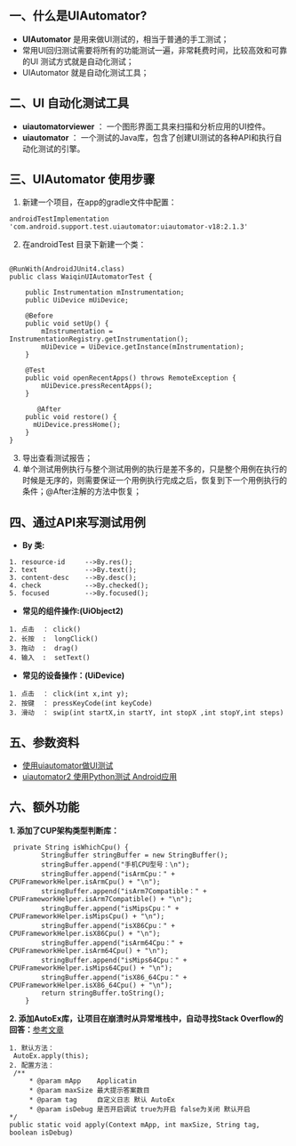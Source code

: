 ## 一、什么是UIAutomator?

* **UIAutomator** 是用来做UI测试的，相当于普通的手工测试；
* 常用UI回归测试需要将所有的功能测试一遍，非常耗费时间，比较高效和可靠的UI 测试方式就是自动化测试；
* UIAutomator 就是自动化测试工具；


## 二、UI 自动化测试工具

* **uiautomatorviewer** ： 一个图形界面工具来扫描和分析应用的UI控件。
* **uiautomator** ： 一个测试的Java库，包含了创建UI测试的各种API和执行自动化测试的引擎。



## 三、UIAutomator 使用步骤

1. 新建一个项目，在app的gradle文件中配置：
```
androidTestImplementation 'com.android.support.test.uiautomator:uiautomator-v18:2.1.3'
```
2. 在androidTest 目录下新建一个类：
```

@RunWith(AndroidJUnit4.class)
public class WaiqinUIAutomatorTest {

    public Instrumentation mInstrumentation;
    public UiDevice mUiDevice;

    @Before
    public void setUp() {
        mInstrumentation = InstrumentationRegistry.getInstrumentation();
        mUiDevice = UiDevice.getInstance(mInstrumentation);
    }

    @Test
    public void openRecentApps() throws RemoteException {
        mUiDevice.pressRecentApps();
    }

       @After
    public void restore() {
      mUiDevice.pressHome();
    }
}
```
3. 导出查看测试报告；
4. 单个测试用例执行与整个测试用例的执行是差不多的，只是整个用例在执行的时候是无序的，则需要保证一个用例执行完成之后，恢复到下一个用例执行的条件；@After注解的方法中恢复；


## 四、通过API来写测试用例

* **By 类:**
```
1. resource-id     -->By.res();
2. text            -->By.text();
3. content-desc    -->By.desc();
4. check           -->By.checked();
5. focused         -->By.focused();
```

* **常见的组件操作:(UiObject2)**
```
1. 点击  ： click()
2. 长按  :  longClick()
3. 拖动  :  drag()
4. 输入  :  setText()
```

* **常见的设备操作：(UiDevice)**
```
1. 点击  ： click(int x,int y);
2. 按键  ： pressKeyCode(int keyCode)
3. 滑动  ： swip(int startX,in startY, int stopX ,int stopY,int steps)
```


## 五、参数资料

* [使用uiautomator做UI测试](http://blog.chengyunfeng.com/?p=504)
* [uiautomator2 使用Python测试 Android应用](https://www.cnblogs.com/fnng/p/8486863.html)


## 六、额外功能

**1. 添加了CUP架构类型判断库：**
```
 private String isWhichCpu() {
        StringBuffer stringBuffer = new StringBuffer();
        stringBuffer.append("手机CPU型号：\n");
        stringBuffer.append("isArmCpu：" + CPUFrameworkHelper.isArmCpu() + "\n");
        stringBuffer.append("isArm7Compatible：" + CPUFrameworkHelper.isArm7Compatible() + "\n");
        stringBuffer.append("isMipsCpu：" + CPUFrameworkHelper.isMipsCpu() + "\n");
        stringBuffer.append("isX86Cpu：" + CPUFrameworkHelper.isX86Cpu() + "\n");
        stringBuffer.append("isArm64Cpu：" + CPUFrameworkHelper.isArm64Cpu() + "\n");
        stringBuffer.append("isMips64Cpu：" + CPUFrameworkHelper.isMips64Cpu() + "\n");
        stringBuffer.append("isX86_64Cpu：" + CPUFrameworkHelper.isX86_64Cpu() + "\n");
        return stringBuffer.toString();
    }
```

**2. 添加AutoEx库，让项目在崩溃时从异常堆栈中，自动寻找Stack Overflow的回答：**[参考文章](https://juejin.im/repo/5ae919db51882536711435ea?utm_source=gold_browser_extension)
```
1. 默认方法：
 AutoEx.apply(this);
2. 配置方法：
 /**
     * @param mApp    Applicatin
     * @param maxSize 最大提示答案数目
     * @param tag     自定义日志 默认 AutoEx
     * @param isDebug 是否开启调试 true为开启 false为关闭 默认开启
*/
public static void apply(Context mApp, int maxSize, String tag, boolean isDebug)
```